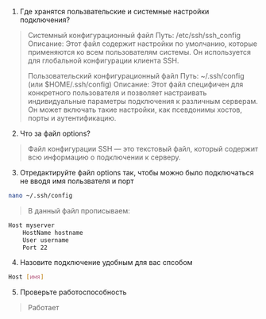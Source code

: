 1. Где хранятся пользвательские и системные настройки подключения?
>Системный конфигурационный файл
>Путь: /etc/ssh/ssh_config
>Описание: Этот файл содержит настройки по умолчанию, которые применяются ко всем пользователям системы. Он используется для глобальной конфигурации клиента SSH.
>
>Пользовательский конфигурационный файл
>Путь: ~/.ssh/config (или $HOME/.ssh/config)
>Описание: Этот файл специфичен для конкретного пользователя и позволяет настраивать индивидуальные параметры подключения к различным серверам. Он может включать такие настройки, как псевдонимы хостов, порты и аутентификацию.
2. Что за файл options?
>Файл конфигурации SSH — это текстовый файл, который содержит всю информацию о подключении к серверу.
3. Отредактируйте файл options так, чтобы можно было подключаться не вводя имя пользвателя и порт
```sh
nano ~/.ssh/config
```
> В данный файл прописываем:
```sh
Host myserver
    HostName hostname
    User username
    Port 22  
```
4. Назовите подключение удобным для вас спсобом
```sh
Host [имя]
```
5. Проверьте работоспособность
>Работает   
